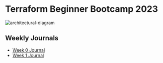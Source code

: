 # Terraform Beginner Bootcamp 2023

![architectural-diagram](https://dev-to-uploads.s3.amazonaws.com/uploads/articles/1su8bxwgjpmdkuho1l57.png)

## Weekly Journals
- [Week 0 Journal](journal/week0.md)
- [Week 1 Journal](journal/week1.md)

